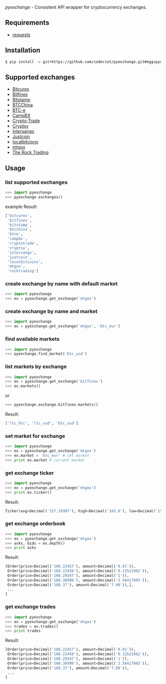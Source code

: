 *pyexchange* - Consistent API wrapper for cryptocurrency exchanges.

## Requirements

 - [requests](http://docs.python-requests.org/en/latest/)

## Installation
```sh
$ pip install -e git+https://github.com/coderiot/pyexchange.git#egg=pyexchange
```
## Supported exchanges
 - [Bitcurex](https://bitcurex.com/)
 - [Bitfinex](https://www.bitfinex.com/)
 - [Bitstamp](https://www.bitstamp.net/)
 - [BTCChina](https://btcchina.com/)
 - [BTC-e](https://btc-e.com/)
 - [CampBX](https://campbx.com/)
 - [Crypto-Trade](https://crypto-trade.com/)
 - [Cryptsy](https://crypto-trade.com/)
 - [Intersango](https://intersango.com/)
 - [Justcoin](https://justcoin.com/)
 - [localbitcions](https://localbitcoins.com/)
 - [mtgox](https://www.mtgox.com/)
 - [The Rock Trading](https://www.therocktrading.com/)

## Usage
### list supported exchanges
```python
>>> import pyexchange
>>> pyexchange.exchanges()
```

example Result:

```python
['bitcurex',
 'bitfinex',
 'bitstamp',
 'btcchina',
 'btce',
 'campbx',
 'cryptotrade',
 'cryptsy',
 'intersango',
 'justcoin',
 'localbitcoins',
 'mtgox',
 'rocktrading']
```

### create exchange by name with default market
```python
>>> import pyexchange
>>> ex = pyexchange.get_exchange('mtgox')
```

### create exchange by name and market
```python
>>> import pyexchange
>>> ex = pyexchange.get_exchange('mtgox', 'btc_eur')
```

### find available markets
```python
>>> import pyexchange
>>> pyexchange.find_market('btc_usd')
```

### list markets by exchange
```python
>>> import pyexchange
>>> ex = pyexchange.get_exchange('bitfinex')
>>> ex.markets()
```

or

```python
>>> pyexchange.exchange.bitfinex.markets()
```

Result:

```python
['ltc_btc', 'ltc_usd', 'btc_usd']
```

### set market for exchange
```python
>>> import pyexchange
>>> ex = pyexchange.get_exchange('mtgox')
>>> ex.market = 'btc_eur' # set market
>>> print ex.market # current market
```

### get exchange ticker
```python
>>> import pyexchange
>>> ex = pyexchange.get_exchange('mtgox')
>>> print ex.ticker()
```

Result:
```python
Ticker(avg=Decimal('157.19387'), high=Decimal('163.0'), low=Decimal('151.13324'), last=Decimal('160.0'), buy=Decimal('160.00001'), sell=Decimal('160.16'), vol=Decimal('22805.9081')
```

### get exchange orderbook
```python
>>> import pyexchange
>>> ex = pyexchange.get_exchange('mtgox')
>>> asks, bids = ex.depth()
>>> print asks
```

Result:
```python
[Order(price=Decimal('160.22457'), amount=Decimal('0.01')),
 Order(price=Decimal('160.22458'), amount=Decimal('0.12521962')),
 Order(price=Decimal('160.29347'), amount=Decimal('1')),
 Order(price=Decimal('160.36999'), amount=Decimal('2.56417803')),
 Order(price=Decimal('160.37'), amount=Decimal('7.98')),],
 ...
]
```

### get exchange trades
```python
>>> import pyexchange
>>> ex = pyexchange.get_exchange('mtgox')
>>> trades = ex.trades()
>>> print trades
```

Result:
```python
[Order(price=Decimal('160.22457'), amount=Decimal('0.01')),
 Order(price=Decimal('160.22458'), amount=Decimal('0.12521962')),
 Order(price=Decimal('160.29347'), amount=Decimal('1')),
 Order(price=Decimal('160.36999'), amount=Decimal('2.56417803')),
 Order(price=Decimal('160.37'), amount=Decimal('7.98')),
 ...
]
```
